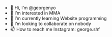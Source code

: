 - 👋 Hi, I’m @georgenyo
- 👀 I’m interested in MMA
- 🌱 I’m currently learning Website programming
- 💞️ I’m looking to collaborate on nobody
- 📫 How to reach me Instagram: george.shf

<!---
georgenyo/georgenyo is a ✨ special ✨ repository because its `README.md` (this file) appears on your GitHub profile.
You can click the Preview link to take a look at your changes.
--->
